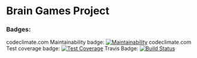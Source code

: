 # Brain Games Project
### Badges:
codeclimate.com Maintainability badge:
[![Maintainability](https://api.codeclimate.com/v1/badges/1b7a85261640d65efdc2/maintainability)](https://codeclimate.com/github/13paladin/project-lvl1-s132/maintainability)
codeclimate.com Test coverage badge:
[![Test Coverage](https://api.codeclimate.com/v1/badges/1b7a85261640d65efdc2/test_coverage)](https://codeclimate.com/github/13paladin/project-lvl1-s132/test_coverage)
Travis Badge:
[![Build Status](https://travis-ci.org/13paladin/project-lvl1-s132.svg?branch=master)](https://travis-ci.org/13paladin/project-lvl1-s132)
